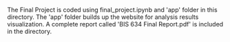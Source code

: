 
The Final Project is coded using final_project.ipynb and 'app' folder in this directory. The 'app' folder builds up the website for analysis results visualization. A complete report called 'BIS 634 Final Report.pdf' is included in the directory.
